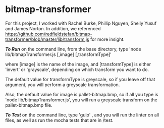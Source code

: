 # bitmap-transformer

For this project, I worked with Rachel Burke, Phillip Nguyen, Shelly Yusuf and James Norton. In addition, we referenced https://github.com/redfieldstefan/bitmap-transformer/blob/master/lib/transform.js for more insight.

***To Run***
on the command line, from the base directory, type 'node lib/bitmapTransformer.js [,image] [,transformType]'

where [image] is the name of the image, and [transformType] is either 'invert' or 'grayscale', depending on which transform you want to do.

The default value for transformType is greyscale, so if you leave off that argument, you will perform a greyscale transformation.

Also, the default value for image is pallet-bitmap.bmp, so if all you type is  'node lib/bitmapTransformer.js', you will run a greyscale transform on the pallet-bitmap.bmp file.

***To Test***
on the command line, type 'gulp' , and you will run the linter on all files, as well as run the mocha tests that are in /test.
